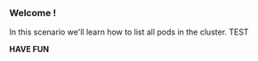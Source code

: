 
<br>

### Welcome !

In this scenario we'll learn how to list all pods in the cluster. TEST

**HAVE FUN**
